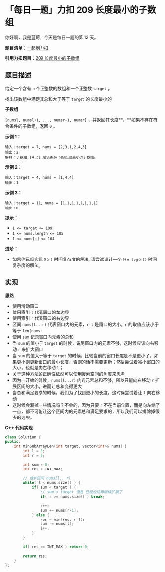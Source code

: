 

# 「每日一题」力扣 209 长度最小的子数组

你好啊，我是蓝莓，今天是每日一题的第 12 天。

**题目清单**：[一起刷力扣](https://blueberry-universe.cn/lc/index.html)

**引用力扣题目**：[209 长度最小的子数组](https://leetcode.cn/problems/minimum-size-subarray-sum/description/)





## 题目描述

给定一个含有 `n` 个正整数的数组和一个正整数 `target` **。**

找出该数组中满足其总和大于等于 `target` 的长度最小的 

**子数组**

`[numsl, numsl+1, ..., numsr-1, numsr]` ，并返回其长度**。**如果不存在符合条件的子数组，返回 `0` 。

 

**示例 1：**

```
输入：target = 7, nums = [2,3,1,2,4,3]
输出：2
解释：子数组 [4,3] 是该条件下的长度最小的子数组。
```

**示例 2：**

```
输入：target = 4, nums = [1,4,4]
输出：1
```

**示例 3：**

```
输入：target = 11, nums = [1,1,1,1,1,1,1,1]
输出：0
```

 

**提示：**

- `1 <= target <= 109`
- `1 <= nums.length <= 105`
- `1 <= nums[i] <= 104`

 

**进阶：**

- 如果你已经实现 `O(n)` 时间复杂度的解法, 请尝试设计一个 `O(n log(n))` 时间复杂度的解法。





## 实现

**思路**

- 使用滑动窗口
- 使用索引 `l` 代表窗口的左边界
- 使用索引 `r` 代表窗口的右边界
- 区间 `nums[l...r)` 代表窗口内的元素，`r-l` 是窗口的大小，`r` 的取值应该小于等于 `len(nums)`
- 使用 `sum` 记录窗口内元素的总和
- 当 `sum` 的值小于 `target` 的时候，说明窗口内的元素不够，这时候应该向右移动 `r` 来扩大窗口
- 当 `sum` 的值大于等于 `target` 的时候，比较当前的窗口长度是不是更小了，如果更小则更新窗口的最小长度，否则的话不需要更新；然后尝试着减小窗口的大小，也就是向右移动 `l`； 
- 关于这种方法的正确性依然可以使用搜索空间的角度来思考
- 因为一开始的时候，`nums[l...r)` 内的元素总和不够，所以只能向右移动 `r` 扩展区间的大小，进而让总和变得更大
- 当总和满足要求的时候，我们为了找到更小的长度，这时候尝试着让 `l` 向右移动
- 这时候会漏掉一些情况吗？不会的，因为只要 `r` 不在当前位置，而是向左缩了一点，都不可能让这个区间内的元素总和满足要求的，所以我们可以排除掉很多的选项。





**C++ 代码实现**

```c++
class Solution {
public:
    int minSubArrayLen(int target, vector<int>& nums) {
        int l = 0;
        int r = 0;

        int sum = 0;
        int res = INT_MAX;
        
        // 维护区间 nums[l...r)
        while( l < nums.size() ) {
            if( sum < target ) {
                // sum < target 但是 已经没法再继续扩展了
                if( r >= nums.size() ) break;

                r++;
                sum += nums[r-1];
            } else {
                res = min(res, r-l);
                sum -= nums[l];
                l++;
            }
        }

        if( res == INT_MAX ) return 0;
        
        return res;
    }
};
```

